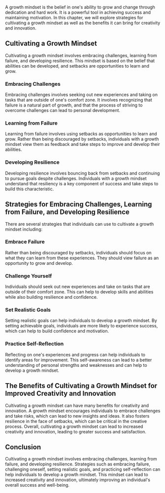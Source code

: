 
A growth mindset is the belief in one's ability to grow and change through dedication and hard work. It is a powerful tool in achieving success and maintaining motivation. In this chapter, we will explore strategies for cultivating a growth mindset as well as the benefits it can bring for creativity and innovation.

Cultivating a Growth Mindset
----------------------------

Cultivating a growth mindset involves embracing challenges, learning from failure, and developing resilience. This mindset is based on the belief that abilities can be developed, and setbacks are opportunities to learn and grow.

### Embracing Challenges

Embracing challenges involves seeking out new experiences and taking on tasks that are outside of one's comfort zone. It involves recognizing that failure is a natural part of growth, and that the process of striving to overcome challenges can lead to personal development.

### Learning from Failure

Learning from failure involves using setbacks as opportunities to learn and grow. Rather than being discouraged by setbacks, individuals with a growth mindset view them as feedback and take steps to improve and develop their abilities.

### Developing Resilience

Developing resilience involves bouncing back from setbacks and continuing to pursue goals despite challenges. Individuals with a growth mindset understand that resiliency is a key component of success and take steps to build this characteristic.

Strategies for Embracing Challenges, Learning from Failure, and Developing Resilience
-------------------------------------------------------------------------------------

There are several strategies that individuals can use to cultivate a growth mindset including:

### Embrace Failure

Rather than being discouraged by setbacks, individuals should focus on what they can learn from these experiences. They should view failure as an opportunity to grow and develop.

### Challenge Yourself

Individuals should seek out new experiences and take on tasks that are outside of their comfort zone. This can help to develop skills and abilities while also building resilience and confidence.

### Set Realistic Goals

Setting realistic goals can help individuals to develop a growth mindset. By setting achievable goals, individuals are more likely to experience success, which can help to build confidence and motivation.

### Practice Self-Reflection

Reflecting on one's experiences and progress can help individuals to identify areas for improvement. This self-awareness can lead to a better understanding of personal strengths and weaknesses and can help to develop a growth mindset.

The Benefits of Cultivating a Growth Mindset for Improved Creativity and Innovation
-----------------------------------------------------------------------------------

Cultivating a growth mindset can have many benefits for creativity and innovation. A growth mindset encourages individuals to embrace challenges and take risks, which can lead to new insights and ideas. It also fosters resilience in the face of setbacks, which can be critical in the creative process. Overall, cultivating a growth mindset can lead to increased creativity and innovation, leading to greater success and satisfaction.

Conclusion
----------

Cultivating a growth mindset involves embracing challenges, learning from failure, and developing resilience. Strategies such as embracing failure, challenging oneself, setting realistic goals, and practicing self-reflection can help individuals to develop a growth mindset. This mindset can lead to increased creativity and innovation, ultimately improving an individual's overall success and well-being.
